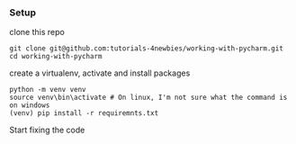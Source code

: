 ### Setup

clone this repo

    git clone git@github.com:tutorials-4newbies/working-with-pycharm.git
    cd working-with-pycharm
    
create a virtualenv, activate and install packages
    
    python -m venv venv
    source venv\bin\activate # On linux, I'm not sure what the command is on windows
    (venv) pip install -r requiremnts.txt
    
Start fixing the code
    

    
    
    
 
    
